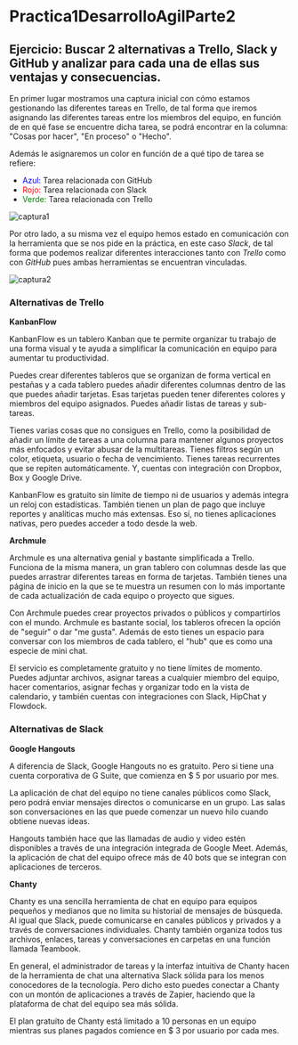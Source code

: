 
# Practica1DesarrolloAgilParte2

## Ejercicio: Buscar 2 alternativas a Trello, Slack y GitHub y analizar para cada una de ellas sus ventajas y consecuencias.

En primer lugar mostramos una captura inicial con cómo estamos gestionando las diferentes tareas en Trello, de tal forma que iremos asignando las diferentes tareas entre los miembros del equipo, en función de en qué fase se encuentre dicha tarea, se podrá encontrar en la columna: "Cosas por hacer", "En proceso" o "Hecho". 

Además le asignaremos un color en función de a qué tipo de tarea se refiere:
- <span style="color:blue">Azul:</span> Tarea relacionada con GitHub
- <span style="color:red">Rojo:</span> Tarea relacionada con Slack
- <span style="color:Green">Verde:</span> Tarea relacionada con Trello


![captura1](https://github.com/macc0033/Practica1DesarrolloAgilParte2/blob/Prueba/Imágenes/Trello1.PNG "Captura1")

Por otro lado, a su misma vez el equipo hemos estado en comunicación con la herramienta que se nos pide en la práctica, en este caso *Slack*, de tal forma que podemos realizar diferentes interacciones tanto con *Trello* como con *GitHub* pues ambas herramientas se encuentran vinculadas.

![captura2](https://github.com/macc0033/Practica1DesarrolloAgilParte2/blob/Prueba/Imágenes/slack1.PNG "Captura2")


### Alternativas de Trello

**KanbanFlow**

KanbanFlow es un tablero Kanban que te permite organizar tu trabajo de una forma visual y te ayuda a simplificar la comunicación en equipo para aumentar tu productividad.

Puedes crear diferentes tableros que se organizan de forma vertical en pestañas y a cada tablero puedes añadir diferentes columnas dentro de las que puedes añadir tarjetas. Esas tarjetas pueden tener diferentes colores y miembros del equipo asignados. Puedes añadir listas de tareas y sub-tareas.

Tienes varias cosas que no consigues en Trello, como la posibilidad de añadir un límite de tareas a una columna para mantener algunos proyectos más enfocados y evitar abusar de la multitareas. Tienes filtros según un color, etiqueta, usuario o fecha de vencimiento. Tienes tareas recurrentes que se repiten automáticamente. Y, cuentas con integración con Dropbox, Box y Google Drive.

KanbanFlow es gratuito sin límite de tiempo ni de usuarios y además integra un reloj con estadísticas. También tienen un plan de pago que incluye reportes y analíticas mucho más extensas. Eso sí, no tienes aplicaciones nativas, pero puedes acceder a todo desde la web.

**Archmule**

Archmule es una alternativa genial y bastante simplificada a Trello. Funciona de la misma manera, un gran tablero con columnas desde las que puedes arrastrar diferentes tareas en forma de tarjetas. También tienes una página de inicio en la que se te muestra un resumen con lo más importante de cada actualización de cada equipo o proyecto que sigues.

Con Archmule puedes crear proyectos privados o públicos y compartirlos con el mundo. Archmule es bastante social, los tableros ofrecen la opción de "seguir" o dar "me gusta". Además de esto tienes un espacio para conversar con los miembros de cada tablero, el "hub" que es como una especie de mini chat.

El servicio es completamente gratuito y no tiene límites de momento. Puedes adjuntar archivos, asignar tareas a cualquier miembro del equipo, hacer comentarios, asignar fechas y organizar todo en la vista de calendario, y también cuentas con integraciones con Slack, HipChat y Flowdock.

### Alternativas de Slack

**Google Hangouts**

A diferencia de Slack, Google Hangouts no es gratuito. Pero si tiene una cuenta corporativa de G Suite, que comienza en $ 5 por usuario por mes.

La aplicación de chat del equipo no tiene canales públicos como Slack, pero podrá enviar mensajes directos o comunicarse en un grupo. Las salas son conversaciones en las que puede comenzar un nuevo hilo cuando obtiene nuevas ideas.

Hangouts también hace que las llamadas de audio y video estén disponibles a través de una integración integrada de Google Meet. Además, la aplicación de chat del equipo ofrece más de 40 bots que se integran con aplicaciones de terceros.

**Chanty**

Chanty es una sencilla herramienta de chat en equipo para equipos pequeños y medianos que no limita su historial de mensajes de búsqueda. Al igual que Slack, puede comunicarse en canales públicos y privados y a través de conversaciones individuales. Chanty también organiza todos tus archivos, enlaces, tareas y conversaciones en carpetas en una función llamada Teambook.

En general, el administrador de tareas y la interfaz intuitiva de Chanty hacen de la herramienta de chat una alternativa Slack sólida para los menos conocedores de la tecnología. Pero dicho esto  puedes conectar a Chanty con un montón de aplicaciones a través de Zapier, haciendo que la plataforma de chat del equipo sea más sólida.

El plan gratuito de Chanty está limitado a 10 personas en un equipo mientras sus planes pagados comience en $ 3 por usuario por cada mes.

